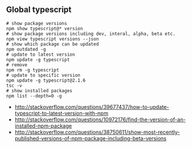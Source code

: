 ## Global typescript

```
# show package versions
npm show typescript@* version
# show package versions including dev, interal, alpha, beta etc.
npm view typescript versions --json
# show which package can be updated
npm outdated -g
# update to latest version
npm update -g typescript
# remove
npm rm -g typescript
# update to specific version
npm update -g typescript@2.1.6
tsc -v
# show installed packages
npm list --depth=0 -g
```

- http://stackoverflow.com/questions/39677437/how-to-update-typescript-to-latest-version-with-npm
- http://stackoverflow.com/questions/10972176/find-the-version-of-an-installed-npm-package
- http://stackoverflow.com/questions/38750611/show-most-recently-published-versions-of-npm-package-including-beta-versions
